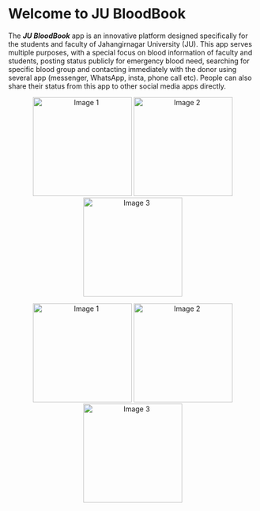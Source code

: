 # Welcome to JU BloodBook

The ***JU BloodBook*** app is an innovative platform designed specifically for the students and faculty of Jahangirnagar University (JU). This app serves multiple purposes, with a special focus on blood information of faculty and students, posting status publicly for emergency blood need, searching for specific blood group and contacting immediately with the donor using several app (messenger, WhatsApp, insta, phone call etc). People can also share their status from this app to other social media apps directly.

<p align="center">
  <img src="https://github.com/whomping-willow/BloodBank/assets/51289468/598ad10e-203c-4505-8436-ee2c9ab22c8a" alt="Image 1" width="200"/>
  <img src="https://github.com/whomping-willow/BloodBank/assets/51289468/df4009e7-125a-48ff-829e-aa62e826104b" alt="Image 2" width="200"/>
  <img src="https://github.com/whomping-willow/BloodBank/assets/51289468/6f71a9ed-2deb-44b5-b10f-5db5479e1c63" alt="Image 3" width="200"/>
</p>
<p align="center">
  <img src="https://github.com/whomping-willow/BloodBank/assets/51289468/8a13c5e3-b9db-4a3d-855a-71320ccde4fe" alt="Image 1" width="200"/>
  <img src="https://github.com/whomping-willow/BloodBank/assets/51289468/8a298811-8214-4437-b650-16e642966f98" alt="Image 2" width="200"/>
  <img src="https://github.com/whomping-willow/BloodBank/assets/51289468/73222605-dd12-4f2b-8562-1d45c133857c" alt="Image 3" width="200"/>
</p>



